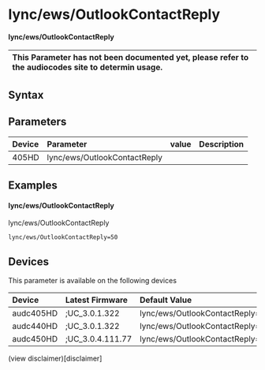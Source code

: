 ﻿---
description: lync/ews/OutlookContactReply
search: false
---

# lync/ews/OutlookContactReply

#### lync/ews/OutlookContactReply


| This Parameter has not been documented yet, please refer to the audiocodes site to determin usage.  | 
| :--- |

## Syntax

## Parameters
|Device|Parameter|value|Description|
|:---|:---|:---|:---|
| 405HD | lync/ews/OutlookContactReply |  |  |

## Examples
#### lync/ews/OutlookContactReply

lync/ews/OutlookContactReply

```
lync/ews/OutlookContactReply=50
```

## Devices
This parameter is available on the following devices

| Device | Latest Firmware | Default Value |
|:---|:---|:---|
| audc405HD | ;UC_3.0.1.322 | lync/ews/OutlookContactReply=50 
| audc440HD | ;UC_3.0.1.322 | lync/ews/OutlookContactReply=50 
| audc450HD | ;UC_3.0.4.111.77 | lync/ews/OutlookContactReply=50 

(view disclaimer)[disclaimer]
